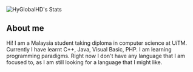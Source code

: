 
![HyGlobalHD's Stats](https://github-readme-stats.vercel.app/api?username=HyGlobalHD&count_private=true&show_icons=true&theme=vue-dark&hide_title=true)
<!--
**HyGlobalHD/HyGlobalHD** is a ✨ _special_ ✨ repository because its `README.md` (this file) appears on your GitHub profile.

Still doesn't know what to add, maybe in the future
-->

## About me
Hi! I am a Malaysia student taking diploma in computer science at UiTM.
Currently I have learnt C++, Java, Visual Basic, PHP.
I am learning programming paradigms.
Right now I don't have any language that I am focused to, as I am still looking for a language that I might like.


